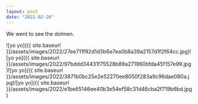 ```yaml
---
layout: post
date: "2022-02-20"
---
```


We went to see the dolmen.

![yo yo]({{ site.baseurl }}/assets/images/2022/27ee711f92d1d3b6e7ea0b8a39a2157d1f2f64cc.jpg)![yo yo]({{ site.baseurl }}/assets/images/2022/97bddd34431f75528b89a271960bfda45f157e99.jpg)![yo yo]({{ site.baseurl }}/assets/images/2022/3871b0bc25e2e52270ee8050f283a9c96dae080a.jpg)![yo yo]({{ site.baseurl }}/assets/images/2022/e1be65146ee40b3e54ef58c31d46cba2f719b6bd.jpg)

